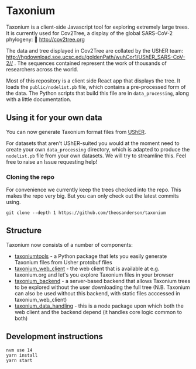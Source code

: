 # Taxonium

Taxonium is a client-side Javascript tool for exploring extremely large trees. It is currently used for Cov2Tree, a display of the global SARS-CoV-2 phylogeny: 🌳 http://cov2tree.org

The data and tree displayed in Cov2Tree are collated by the UShER team: http://hgdownload.soe.ucsc.edu/goldenPath/wuhCor1/UShER_SARS-CoV-2// . The sequences contained represent the work of thousands of researchers across the world.

Most of this repository is a client side React app that displays the tree. It loads the `public/nodelist.pb` file, which contains a pre-processed form of the data. The Python scripts that build this file are in `data_processing`, along with a little documentation.

## Using it for your own data

You can now generate Taxonium format files from [UShER](https://github.com/yatisht/usher/pull/134).

For datasets that aren't UShER-suited you would at the moment need to create your own `data_processing` directory, which is adapted to produce the `nodelist.pb` file from your own datasets. We will try to streamline this. Feel free to raise an Issue requesting help!

### Cloning the repo

For convenience we currently keep the trees checked into the repo. This makes the repo very big. But you can only check out the latest commits using.

```git clone --depth 1 https://github.com/theosanderson/taxonium```


## Structure

Taxonium now consists of a number of components:
* [taxoniumtools](./taxoniumtools/) - a Python package that lets you easily generate Taxonium files from Usher protobuf files
* [taxonium_web_client](./taxonium_web_client/) - the web client that is available at e.g. taxonium.org and let's you explore Taxonium files in your browser
* [taxonium_backend](./taxonium_backend/) - a server-based backend that allows Taxonium trees to be explored without the user downloading the full tree (N.B. Taxonium can also be used without this backend, with static files acccessed in taxonium_web_client)
* [taxonium_data_handling](./taxonium_data_handling/) - this is a node package upon which both the web client and the backend depend (it handles core logic common to both)

## Development instructions

```
nvm use 14
yarn install
yarn start
```
